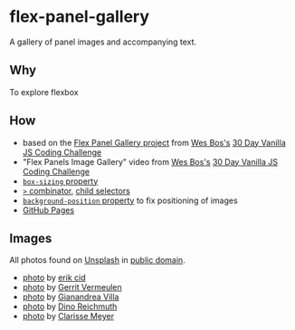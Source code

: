 # flex-panel-gallery
A gallery of panel images and accompanying text.


## Why
To explore flexbox


## How
* based on the [Flex Panel Gallery project](https://github.com/wesbos/JavaScript30/tree/master/05%20-%20Flex%20Panel%20Gallery) from [Wes Bos's](https://github.com/wesbos) [30 Day Vanilla JS Coding Challenge](https://javascript30.com/)
* "Flex Panels Image Gallery" video from [Wes Bos's](https://github.com/wesbos) [30 Day Vanilla JS Coding Challenge](https://javascript30.com/)
* [```box-sizing``` property](https://developer.mozilla.org/en-US/docs/Web/CSS/box-sizing)
* [```>``` combinator](http://stackoverflow.com/questions/3225891/what-does-the-greater-than-sign-css-selector-mean), [child selectors](https://developer.mozilla.org/en-US/docs/Web/CSS/Child_selectors)
* [```background-position``` property](https://developer.mozilla.org/en-US/docs/Web/CSS/background-position) to fix positioning of images
* [GitHub Pages](https://pages.github.com/)


## Images
All photos found on [Unsplash](https://unsplash.com/) in [public domain](https://creativecommons.org/publicdomain/zero/1.0/).

* [photo](https://unsplash.com/photos/4DDA43Gn1GY) by [erik cid](https://unsplash.com/@erik1994)
* [photo](https://unsplash.com/photos/p3UCTiZIU6M) by [Gerrit Vermeulen](https://unsplash.com/@gerritvermeulen)
* [photo](https://unsplash.com/photos/LkHXBKpwhZ8) by [Gianandrea Villa](https://unsplash.com/@gianviphotos)
* [photo](https://unsplash.com/photos/1tFd-Bb1pxk) by [Dino Reichmuth](https://unsplash.com/@dinoreichmuth)
* [photo](https://unsplash.com/photos/LxeMu7V0-mQ) by [Clarisse Meyer](https://unsplash.com/@clarissemeyer)
